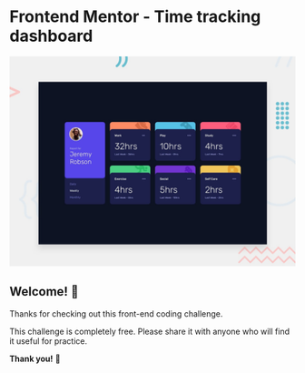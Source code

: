 # Frontend Mentor - Time tracking dashboard

![Design preview for the Time tracking dashboard coding challenge](./design/desktop-preview.jpg)

## Welcome! 👋

Thanks for checking out this front-end coding challenge.

This challenge is completely free. Please share it with anyone who will find it useful for practice.

**Thank you!** 🚀
